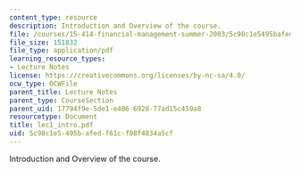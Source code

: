 ```yaml
---
content_type: resource
description: Introduction and Overview of the course.
file: /courses/15-414-financial-management-summer-2003/5c98c1e5495bafedf61cf08f4834a5cf_lec1_intro.pdf
file_size: 151832
file_type: application/pdf
learning_resource_types:
- Lecture Notes
license: https://creativecommons.org/licenses/by-nc-sa/4.0/
ocw_type: OCWFile
parent_title: Lecture Notes
parent_type: CourseSection
parent_uid: 17794f9e-5de1-e406-6928-77ad15c459a8
resourcetype: Document
title: lec1_intro.pdf
uid: 5c98c1e5-495b-afed-f61c-f08f4834a5cf
---
```

Introduction and Overview of the course.